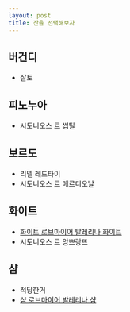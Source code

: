 ```yaml
---
layout: post
title: 잔을 선택해보자
---
```


## 버건디 
- 잘토

## 피노누아
- 시도니오스 르 썹틸

## 보르도
- 리델 레드타이
- 시도니오스 르 메르디오날

## 화이트
- [화이트 로브마이어 발레리나 화이트](http://www.store.winegreenturtle.com/product/detail.html?product_no=59&cate_no=52&display_group=1)
- 시도니오스 르 앙쁘랑뜨

## 샴
- 적당한거
- [샴 로브마이어 발레리나 샴](http://www.store.winegreenturtle.com/product/detail.html?product_no=61&cate_no=52&display_group=1)
